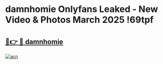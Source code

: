 # damnhomie Onlyfans Leaked - New Video & Photos March 2025 !69tpf

# <h2><a href="https://k4rs1t.iuczelnia.edu.pl?title=damnhomie&ref=69tpf">🔗👉 🔴 damnhomie</a></h2>

[![acn](https://github.com/user-attachments/assets/0f9c940e-d8b0-45ae-aac7-cd30a18b3e1c)](https://k4rs1t.iuczelnia.edu.pl?title=damnhomie&ref=69tpf)

